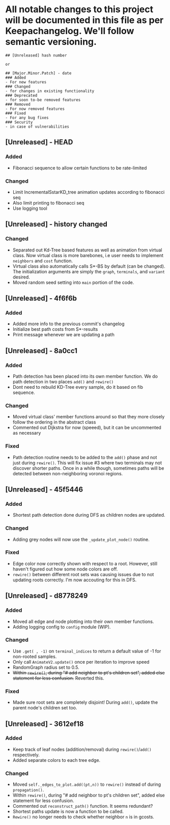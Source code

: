 # All notable changes to this project will be documented in this file as per Keepachangelog. We'll follow semantic versioning.

```
## [Unreleased] hash number

or

## [Major.Minor.Patch] - date
### Added
- For new features
### Changed
- for changes in existing functionality
### Deprecated
- for soon to-be removed features
### Removed
- For now removed features
### Fixed
- For any bug fixes
### Security
- in case of vulnerabilities

```
## [Unreleased] - HEAD
### Added
- Fibonacci sequence to allow certain functions to be rate-limited

### Changed
- Limit IncrementalSstarKD_tree animation updates according to fibonacci seq
- Also limit printing to fibonacci seq
- Use logging tool

## [Unreleased] - history changed
### Changed
- Separated out Kd-Tree based features as well as animation from virtual class. Now virtual class is more barebones, i.e user needs to implement `neighbors` and `cost` function.
- Virtual class also automatically calls S*-BS by default (can be changed). The initialization arguments are simply the `graph`, `terminals`, and `variant` desired.
- Moved random seed setting into `main` portion of the code.

## [Unreleased] - 4f6f6b
### Added
- Added more info to the previous commit's changelog
- Initialize best path costs from S*-results
- Print message whenever we are updating a path

## [Unreleased] - 8a0cc1
### Added
- Path detection has been placed into its own member function. We do path detection in two places `add()` and `rewire()`
- Dont need to rebuild KD-Tree every sample, do it based on fib sequence.
### Changed
- Moved virtual class' member functions around so that they more closely follow the ordering in the abstract class
- Commented out Dijkstra for now (speeed), but it can be uncommented as necessary
### Fixed
- Path detection routine needs to be added to the `add()` phase and not just during `rewire()`. This will fix issue #3 where two terminals may not discover shorter paths. Once in a while though, sometimes paths will be detected between non-neighboring voronoi regions. 

## [Unreleased] - 45f5446
### Added
- Shortest path detection done during DFS as children nodes are updated.
### Changed
- Adding grey nodes will now use the `_update_plot_node()` routine.
### Fixed
- Edge color now correctly shown with respect to a root. However, still haven't figured out how some node colors are off.
- `rewire()` between different root sets was causing issues due to not updating roots correctly. I'm now accouting for this in DFS.

## [Unreleased] - d8778249
### Added
- Moved all edge and node plotting into their own member functions.
- Adding logging config to `config` module (WIP).
### Changed
- Use `.get( , -1)` on `terminal_indices` to return a default value of -1 for non-rooted samples.
- Only call `AnimateV2.update()` once per iteration to improve speed
- RandomGraph radius set to 0.5.
- ~~Within `rewire()`, during "# add neighbor to pt's children set", added else statement for less confusion.~~ Reverted this.
### Fixed
- Made sure root sets are completely disjoint! During `add()`, update the parent node's children set too.

## [Unreleased] - 3612ef18
### Added
- Keep track of leaf nodes (addition/removal) during `rewire()`/`add()` respectively.
- Added separate colors to each tree edge.
### Changed
- Moved `self._edges_to_plot.add((pt,n))` to `rewire()` instead of during `propagation()`.
- Within `rewire()`, during "# add neighbor to pt's children set", added else statement for less confusion.
- Commented out `reconstruct_path()` function. It seems redundant?
- Shortest paths update is now a function to be called. 
- `Rewire()` no longer needs to check whether neighbor `n` is in gcosts.


